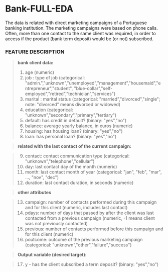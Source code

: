 # Bank-FULL-EDA
The data is related with direct marketing campaigns of a Portuguese banking institution. The marketing campaigns were based on phone calls. Often, more than one contact to the same client was required, in order to access if the product (bank term deposit) would be (or not) subscribed.
### **FEATURE DESCRIPTION**

>  **bank client data:**
> 1. age (numeric)
> 2. job : type of job (categorical: "admin.","unknown","unemployed","management","housemaid","entrepreneur","student",
     "blue-collar","self-employed","retired","technician","services") 
> 3. marital : marital status (categorical: "married","divorced","single"; note: "divorced" means divorced or widowed)
> 4. education (categorical: "unknown","secondary","primary","tertiary")
> 5. default: has credit in default? (binary: "yes","no")
> 6. balance: average yearly balance, in euros (numeric) 
> 7. housing: has housing loan? (binary: "yes","no")
> 8. loan: has personal loan? (binary: "yes","no")

>  **related with the last contact of the current campaign:**

> 9. contact: contact communication type (categorical: "unknown","telephone","cellular") 
> 10. day: last contact day of the month (numeric)
> 11. month: last contact month of year (categorical: "jan", "feb", "mar", ..., "nov", "dec")
> 12. duration: last contact duration, in seconds (numeric)

> **other attributes**

> 13. campaign: number of contacts performed during this campaign and for this client (numeric, includes last contact)
> 14. pdays: number of days that passed by after the client was last contacted from a previous campaign (numeric, -1 means client was not previously contacted)
> 15. previous: number of contacts performed before this campaign and for this client (numeric)
> 16. poutcome: outcome of the previous marketing campaign (categorical: "unknown","other","failure","success")

> **Output variable (desired target):**

> 17. y - has the client subscribed a term deposit? (binary: "yes","no")
